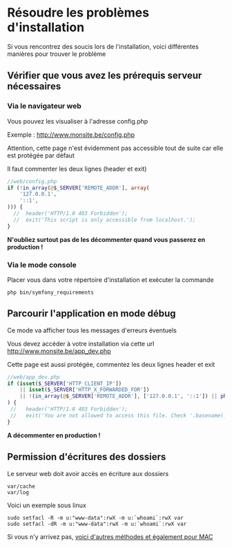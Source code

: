 Résoudre les problèmes d'installation
=========

Si vous rencontrez des soucis lors de l'installation, voici différentes manières pour trouver le problème

## Vérifier que vous avez les prérequis serveur nécessaires

### Via le navigateur web

Vous pouvez les visualiser à l'adresse config.php

Exemple : http://www.monsite.be/config.php

Attention, cette page n'est évidemment pas accessible tout de suite car elle est protégée par défaut

Il faut commenter les deux lignes (header et exit)

```php
//web/config.php
if (!in_array(@$_SERVER['REMOTE_ADDR'], array(
    '127.0.0.1',
    '::1',
))) {
  //  header('HTTP/1.0 403 Forbidden');
  //  exit('This script is only accessible from localhost.');
}
```

**N'oubliez surtout pas de les décommenter quand vous passerez en production !**

### Via le mode console

Placer vous dans votre répertoire d'installation et exécuter la commande

```
php bin/symfony_requirements
```

## Parcourir l'application en mode débug

Ce mode va afficher tous les messages d'erreurs éventuels 

Vous devez accéder à votre installation via cette url http://www.monsite.be/app_dev.php

Cette page est aussi protégée, commentez les deux lignes header et exit

```php
//web/app_dev.php
if (isset($_SERVER['HTTP_CLIENT_IP'])
    || isset($_SERVER['HTTP_X_FORWARDED_FOR'])
    || !(in_array(@$_SERVER['REMOTE_ADDR'], ['127.0.0.1', '::1']) || php_sapi_name() === 'cli-server')
) {
 //   header('HTTP/1.0 403 Forbidden');
 //   exit('You are not allowed to access this file. Check '.basename(__FILE__).' for more information.');
}
```

**A décommenter en production !**

## Permission d'écritures des dossiers

Le serveur web doit avoir accès en écriture aux dossiers

```shell  
var/cache
var/log
```

Voici un exemple sous linux

```shell  
sudo setfacl -R -m u:"www-data":rwX -m u:`whoami`:rwX var
sudo setfacl -dR -m u:"www-data":rwX -m u:`whoami`:rwX var
```

Si vous n'y arrivez pas, [voici d'autres méthodes et également pour MAC](http://symfony.com/doc/current/setup/file_permissions.html)
